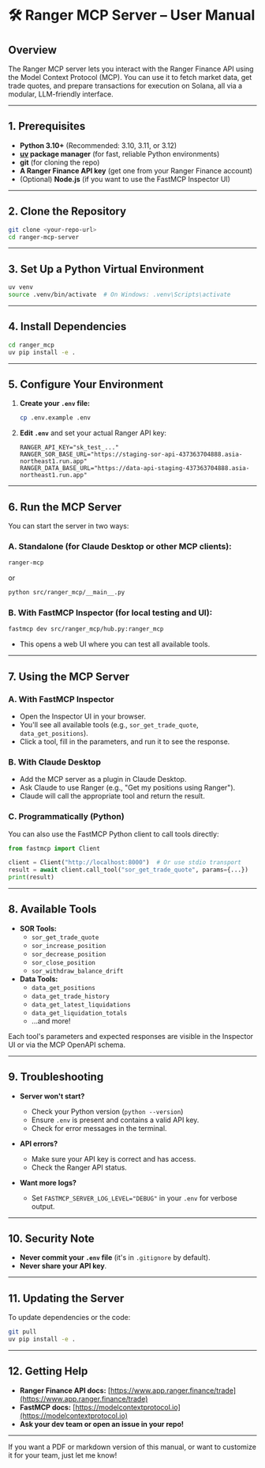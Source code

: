 # 🛠️ Ranger MCP Server – User Manual

## Overview

The Ranger MCP server lets you interact with the Ranger Finance API using the Model Context Protocol (MCP). You can use it to fetch market data, get trade quotes, and prepare transactions for execution on Solana, all via a modular, LLM-friendly interface.

---

## 1. **Prerequisites**

- **Python 3.10+** (Recommended: 3.10, 3.11, or 3.12)
- **[uv](https://github.com/astral-sh/uv) package manager** (for fast, reliable Python environments)
- **git** (for cloning the repo)
- **A Ranger Finance API key** (get one from your Ranger Finance account)
- (Optional) **Node.js** (if you want to use the FastMCP Inspector UI)

---

## 2. **Clone the Repository**

```bash
git clone <your-repo-url>
cd ranger-mcp-server
```

---

## 3. **Set Up a Python Virtual Environment**

```bash
uv venv
source .venv/bin/activate  # On Windows: .venv\Scripts\activate
```

---

## 4. **Install Dependencies**

```bash
cd ranger_mcp
uv pip install -e .
```

---

## 5. **Configure Your Environment**

1. **Create your `.env` file:**
   ```bash
   cp .env.example .env
   ```
2. **Edit `.env`** and set your actual Ranger API key:
   ```
   RANGER_API_KEY="sk_test_..."
   RANGER_SOR_BASE_URL="https://staging-sor-api-437363704888.asia-northeast1.run.app"
   RANGER_DATA_BASE_URL="https://data-api-staging-437363704888.asia-northeast1.run.app"
   ```

---

## 6. **Run the MCP Server**

You can start the server in two ways:

### **A. Standalone (for Claude Desktop or other MCP clients):**

```bash
ranger-mcp
```

or

```bash
python src/ranger_mcp/__main__.py
```

### **B. With FastMCP Inspector (for local testing and UI):**

```bash
fastmcp dev src/ranger_mcp/hub.py:ranger_mcp
```

- This opens a web UI where you can test all available tools.

---

## 7. **Using the MCP Server**

### **A. With FastMCP Inspector**

- Open the Inspector UI in your browser.
- You'll see all available tools (e.g., `sor_get_trade_quote`, `data_get_positions`).
- Click a tool, fill in the parameters, and run it to see the response.

### **B. With Claude Desktop**

- Add the MCP server as a plugin in Claude Desktop.
- Ask Claude to use Ranger (e.g., "Get my positions using Ranger").
- Claude will call the appropriate tool and return the result.

### **C. Programmatically (Python)**

You can also use the FastMCP Python client to call tools directly:

```python
from fastmcp import Client

client = Client("http://localhost:8000")  # Or use stdio transport
result = await client.call_tool("sor_get_trade_quote", params={...})
print(result)
```

---

## 8. **Available Tools**

- **SOR Tools:**
  - `sor_get_trade_quote`
  - `sor_increase_position`
  - `sor_decrease_position`
  - `sor_close_position`
  - `sor_withdraw_balance_drift`
- **Data Tools:**
  - `data_get_positions`
  - `data_get_trade_history`
  - `data_get_latest_liquidations`
  - `data_get_liquidation_totals`
  - ...and more!

Each tool's parameters and expected responses are visible in the Inspector UI or via the MCP OpenAPI schema.

---

## 9. **Troubleshooting**

- **Server won't start?**

  - Check your Python version (`python --version`)
  - Ensure `.env` is present and contains a valid API key.
  - Check for error messages in the terminal.

- **API errors?**

  - Make sure your API key is correct and has access.
  - Check the Ranger API status.

- **Want more logs?**
  - Set `FASTMCP_SERVER_LOG_LEVEL="DEBUG"` in your `.env` for verbose output.

---

## 10. **Security Note**

- **Never commit your `.env` file** (it's in `.gitignore` by default).
- **Never share your API key**.

---

## 11. **Updating the Server**

To update dependencies or the code:

```bash
git pull
uv pip install -e .
```

---

## 12. **Getting Help**

- **Ranger Finance API docs:** [https://www.app.ranger.finance/trade](https://www.app.ranger.finance/trade)
- **FastMCP docs:** [https://modelcontextprotocol.io](https://modelcontextprotocol.io)
- **Ask your dev team or open an issue in your repo!**

---

If you want a PDF or markdown version of this manual, or want to customize it for your team, just let me know!
